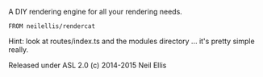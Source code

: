 A DIY rendering engine for all your rendering needs. 

```Docker
FROM neilellis/rendercat
```

Hint: look at routes/index.ts and the modules directory ... it's pretty simple really.

Released under ASL 2.0 (c) 2014-2015 Neil Ellis
